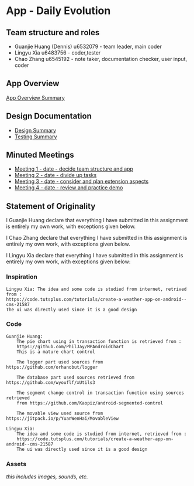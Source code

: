 # App - Daily Evolution

## Team structure and roles 
+ Guanjie Huang (Dennis) u6532079 - team leader, main coder
+ Lingyu Xia u6483756 - coder,tester
+ Chao Zhang u6545192 - note taker, documentation checker, user input, coder

## App Overview 

[App Overview Summary](https://gitlab.cecs.anu.edu.au/u6532079/assignapp2019s1/wikis/Overview-summary)

## Design Documentation 
+ [Design Summary](https://gitlab.cecs.anu.edu.au/u6532079/assignapp2019s1/wikis/designsummary)
+ [Testing Summary](https://gitlab.cecs.anu.edu.au/u6532079/assignapp2019s1/wikis/testingsummary)

## Minuted Meetings
+ [Meeting 1 - date - decide team structure and app](https://gitlab.cecs.anu.edu.au/u6532079/assignapp2019s1/wikis/meeting1)
+ [Meeting 2 - date - divide up tasks](https://gitlab.cecs.anu.edu.au/u6532079/assignapp2019s1/wikis/meeting2)
+ [Meeting 3 - date - consider and plan extension aspects](https://gitlab.cecs.anu.edu.au/u6532079/assignapp2019s1/wikis/meeting3)
+ [Meeting 4 - date - review and practice demo](https://gitlab.cecs.anu.edu.au/u6532079/assignapp2019s1/wikis/meeting4)

## Statement of Originality

I Guanjie Huang declare that everything I have submitted in this
assignment is entirely my own work, with exceptions given below.

I Chao Zhang declare that everything I have submitted in this
assignment is entirely my own work, with exceptions given below.

I Lingyu Xia declare that everything I have submitted in this
assignment is entirely my own work, with exceptions given below:


### Inspiration

    Lingyu Xia: The idea and some code is studied from internet, retrived from :
    https://code.tutsplus.com/tutorials/create-a-weather-app-on-android--cms-21587
    The ui was directly used since it is a good design




### Code

    Guanjie Huang:
        The pie chart using in transaction function is retrieved from :
        https://github.com/PhilJay/MPAndroidChart
        This is a mature chart control

        The logger part used sources from https://github.com/orhanobut/logger

        The database part used sources retrieved from https://github.com/wyouflf/xUtils3

        The segment change control in transaction function using sources retrieved
        from https://github.com/Kaopiz/android-segmented-control

        The movable view used source from https://jitpack.io/p/YuanWenHai/MovableView

    Lingyu Xia:
        The idea and some code is studied from internet, retrieved from :
        https://code.tutsplus.com/tutorials/create-a-weather-app-on-android--cms-21587
        The ui was directly used since it is a good design

### Assets 

_this includes images, sounds, etc._